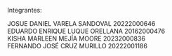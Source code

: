 Integrantes:

JOSUE DANIEL VARELA SANDOVAL               20222000646                                                                                                                                                                    
EDUARDO ENRIQUE LUQUE ORELLANA             20162000476                                                                                                                                                                    
KISHA MARLEEN MEJÍA MOORE                  20232000836                                                                                                                                                                   
FERNANDO JOSÉ CRUZ MURILLO                 20222001186                                                                                                                                                              
